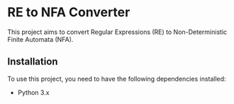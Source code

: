 # RE to NFA Converter

This project aims to convert Regular Expressions (RE) to Non-Deterministic Finite Automata (NFA).

## Installation

To use this project, you need to have the following dependencies installed:

- Python 3.x

